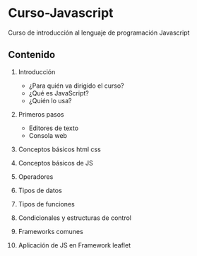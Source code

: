 # Curso-Javascript  
Curso de introducción al lenguaje de programación Javascript  

## Contenido  
1. Introducción  
    - ¿Para quién va dirigido el curso?
    - ¿Qué es JavaScript?  
    - ¿Quién lo usa?  
    
 
2. Primeros pasos    
    - Editores de texto    
    - Consola web  
    
3. Conceptos básicos html css  

4. Conceptos básicos de JS  

5. Operadores    

6. Tipos de datos      

7. Tipos de funciones  
 
8. Condicionales y estructuras de control  

9. Frameworks comunes  

10. Aplicación de JS en Framework leaflet    
